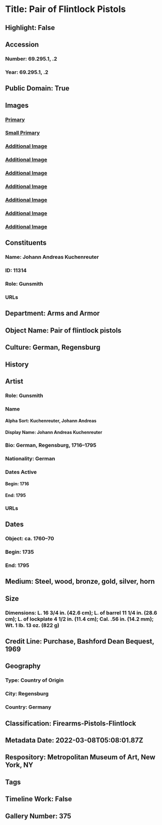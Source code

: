 # Title: Pair of Flintlock Pistols
## Highlight: False
## Accession
### Number: 69.295.1, .2
### Year: 69.295.1, .2
## Public Domain: True
## Images
### [Primary](https://images.metmuseum.org/CRDImages/aa/original/LC-69_295_1_2-006.jpg)
### [Small Primary](https://images.metmuseum.org/CRDImages/aa/web-large/LC-69_295_1_2-006.jpg)
### [Additional Image](https://images.metmuseum.org/CRDImages/aa/original/LC-69_295_1_2-011.jpg)
### [Additional Image](https://images.metmuseum.org/CRDImages/aa/original/LC-69_295_1_2-013.jpg)
### [Additional Image](https://images.metmuseum.org/CRDImages/aa/original/LC-69_295_1_2-015.jpg)
### [Additional Image](https://images.metmuseum.org/CRDImages/aa/original/LC-69_295_1_2-024.jpg)
### [Additional Image](https://images.metmuseum.org/CRDImages/aa/original/LC-69_295_1_2-025.jpg)
### [Additional Image](https://images.metmuseum.org/CRDImages/aa/original/LC-69_295_1_2-017.jpg)
### [Additional Image](https://images.metmuseum.org/CRDImages/aa/original/LC-69_295_1_2-021.jpg)
## Constituents
### Name: Johann Andreas Kuchenreuter
### ID: 11314
### Role: Gunsmith
### URLs
## Department: Arms and Armor
## Object Name: Pair of flintlock pistols
## Culture: German, Regensburg
## History
## Artist
### Role: Gunsmith
### Name
#### Alpha Sort: Kuchenreuter, Johann Andreas
#### Display Name: Johann Andreas Kuchenreuter
### Bio: German, Regensburg, 1716–1795
### Nationality: German
### Dates Active
#### Begin: 1716
#### End: 1795
### URLs
## Dates
### Object: ca. 1760–70
### Begin: 1735
### End: 1795
## Medium: Steel, wood, bronze, gold, silver, horn
## Size
### Dimensions: L. 16 3/4 in. (42.6 cm); L. of barrel 11 1/4 in. (28.6 cm); L. of lockplate 4 1/2 in. (11.4 cm); Cal. .56 in. (14.2 mm); Wt. 1 lb. 13 oz. (822 g)
## Credit Line: Purchase, Bashford Dean Bequest, 1969
## Geography
### Type: Country of Origin
### City: Regensburg
### Country: Germany
## Classification: Firearms-Pistols-Flintlock
## Metadata Date: 2022-03-08T05:08:01.87Z
## Respository: Metropolitan Museum of Art, New York, NY
## Tags
## Timeline Work: False
## Gallery Number: 375